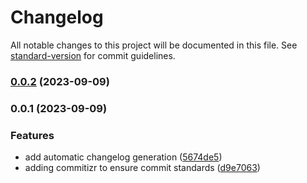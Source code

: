 # Changelog

All notable changes to this project will be documented in this file. See [standard-version](https://github.com/conventional-changelog/standard-version) for commit guidelines.

### [0.0.2](https://github.com/tomaszbawor/padron/compare/v0.0.1...v0.0.2) (2023-09-09)

### 0.0.1 (2023-09-09)


### Features

* add automatic changelog generation ([5674de5](https://github.com/tomaszbawor/padron/commit/5674de5da50051c891c3968e82fb856a189af9f9))
* adding commitizr to ensure commit standards ([d9e7063](https://github.com/tomaszbawor/padron/commit/d9e706394a9a56dfbc69c3c3bc6f6058c9228d3d))
